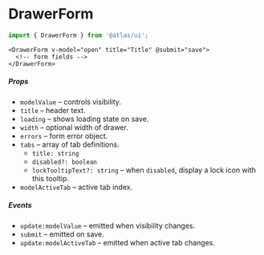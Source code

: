 # DrawerForm
```ts
import { DrawerForm } from '@atlas/ui';
```

```vue
<DrawerForm v-model="open" title="Title" @submit="save">
  <!-- form fields -->
</DrawerForm>
```

##### Props

- `modelValue` – controls visibility.
- `title` – header text.
- `loading` – shows loading state on save.
- `width` – optional width of drawer.
- `errors` – form error object.
- `tabs` – array of tab definitions.
  - `title: string`
  - `disabled?: boolean`
  - `lockTooltipText?: string` – when `disabled`, display a lock icon with this tooltip.
- `modelActiveTab` – active tab index.

##### Events

- `update:modelValue` – emitted when visibility changes.
- `submit` – emitted on save.
- `update:modelActiveTab` – emitted when active tab changes.

